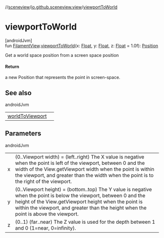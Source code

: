 //[sceneview](../../index.md)/[io.github.sceneview.view](index.md)/[viewportToWorld](viewport-to-world.md)

# viewportToWorld

[androidJvm]\
fun [FilamentView](index.md#45027628%2FClasslikes%2F-1571379623).[viewportToWorld](viewport-to-world.md)(x: [Float](https://kotlinlang.org/api/latest/jvm/stdlib/kotlin/-float/index.html), y: [Float](https://kotlinlang.org/api/latest/jvm/stdlib/kotlin/-float/index.html), z: [Float](https://kotlinlang.org/api/latest/jvm/stdlib/kotlin/-float/index.html) = 1.0f): [Position](../io.github.sceneview.math/index.md#945960193%2FClasslikes%2F-1571379623)

Get a world space position from a screen space position

#### Return

a new Position that represents the point in screen-space.

## See also

androidJvm

| | |
|---|---|
| [worldToViewport](world-to-viewport.md) |  |

## Parameters

androidJvm

| | |
|---|---|
| x | (0..Viewport width) = (left..right) The X value is negative when the point is left of the viewport, between 0 and the width of the View.getViewport width when the point is within the viewport, and greater than the width when the point is to the right of the viewport. |
| y | (0..Viewport height) = (bottom..top) The Y value is negative when the point is below the viewport, between 0 and the height of the View.getViewport height when the point is within the viewport, and greater than the height when the point is above the viewport. |
| z | (0..1) (far..near) The Z value is used for the depth between 1 and 0 (1=near, 0=infinity). |
